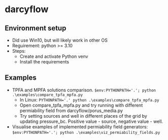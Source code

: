 # darcyflow

## Environment setup
* Did use Win10, but will likely work in other OS
* Reguirement: python >= 3.10
* Steps:
   * Create and activate Python venv
   * Install the requirements

## Examples
* TPFA and MPFA solutions comparison. `$env:PYTHONPATH='.'; python .\examples\compare_tpfa_mpfa.py`
    * In Linux: `PYTHONPATH='.' python .\examples\compare_tpfa_mpfa.py`
    * Open compare_tpfa_mpfa.py and try running with different permiability field from darcyflow/porus_media.py
    * Try setting sources and well in different places of the grid by updating pressure_bc. Positive value - source, negative value - well.
* Visualise examples of implemented permiability field generators: `$env:PYTHONPATH='.'; python .\examples\viz_permiability_fields.py`
